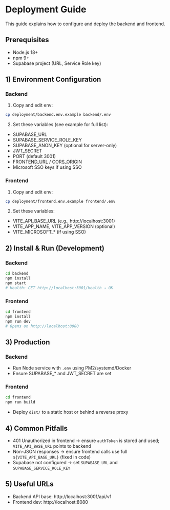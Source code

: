 # Deployment Guide

This guide explains how to configure and deploy the backend and frontend.

## Prerequisites
- Node.js 18+
- npm 9+
- Supabase project (URL, Service Role key)

## 1) Environment Configuration

### Backend
1. Copy and edit env:
```bash
cp deployment/backend.env.example backend/.env
```
2. Set these variables (see example for full list):
- SUPABASE_URL
- SUPABASE_SERVICE_ROLE_KEY
- SUPABASE_ANON_KEY (optional for server-only)
- JWT_SECRET
- PORT (default 3001)
- FRONTEND_URL / CORS_ORIGIN
- Microsoft SSO keys if using SSO

### Frontend
1. Copy and edit env:
```bash
cp deployment/frontend.env.example frontend/.env
```
2. Set these variables:
- VITE_API_BASE_URL (e.g., http://localhost:3001)
- VITE_APP_NAME, VITE_APP_VERSION (optional)
- VITE_MICROSOFT_* (if using SSO)

## 2) Install & Run (Development)

### Backend
```bash
cd backend
npm install
npm start
# Health: GET http://localhost:3001/health → OK
```

### Frontend
```bash
cd frontend
npm install
npm run dev
# Opens on http://localhost:8080
```

## 3) Production

### Backend
- Run Node service with `.env` using PM2/systemd/Docker
- Ensure SUPABASE_* and JWT_SECRET are set

### Frontend
```bash
cd frontend
npm run build
```
- Deploy `dist/` to a static host or behind a reverse proxy

## 4) Common Pitfalls
- 401 Unauthorized in frontend → ensure `authToken` is stored and used; `VITE_API_BASE_URL` points to backend
- Non-JSON responses → ensure frontend calls use full `${VITE_API_BASE_URL}` (fixed in code)
- Supabase not configured → set `SUPABASE_URL` and `SUPABASE_SERVICE_ROLE_KEY`

## 5) Useful URLs
- Backend API base: http://localhost:3001/api/v1
- Frontend dev: http://localhost:8080

